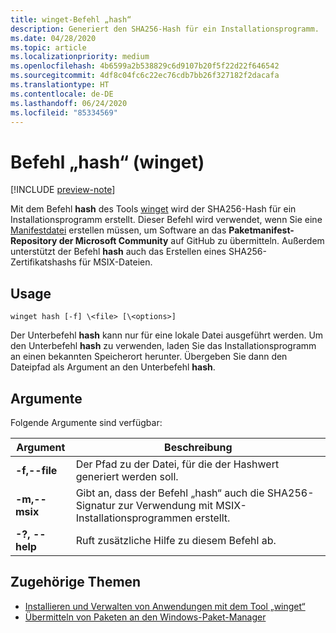 ```yaml
---
title: winget-Befehl „hash“
description: Generiert den SHA256-Hash für ein Installationsprogramm.
ms.date: 04/28/2020
ms.topic: article
ms.localizationpriority: medium
ms.openlocfilehash: 4b6599a2b538829c6d9107b20f5f22d22f646542
ms.sourcegitcommit: 4df8c04fc6c22ec76cdb7bb26f327182f2dacafa
ms.translationtype: HT
ms.contentlocale: de-DE
ms.lasthandoff: 06/24/2020
ms.locfileid: "85334569"
---
```

# <a name="hash-command-winget"></a>Befehl „hash“ (winget)

[!INCLUDE [preview-note](../../includes/package-manager-preview.md)]

Mit dem Befehl **hash** des Tools [winget](index.md) wird der SHA256-Hash für ein Installationsprogramm erstellt. Dieser Befehl wird verwendet, wenn Sie eine [Manifestdatei](../package/manifest.md) erstellen müssen, um Software an das **Paketmanifest-Repository der Microsoft Community** auf GitHub zu übermitteln. Außerdem unterstützt der Befehl **hash** auch das Erstellen eines SHA256-Zertifikatshashs für MSIX-Dateien.

## <a name="usage"></a>Usage

`winget hash [-f] \<file> [\<options>]`

Der Unterbefehl **hash** kann nur für eine lokale Datei ausgeführt werden. Um den Unterbefehl **hash** zu verwenden, laden Sie das Installationsprogramm an einen bekannten Speicherort herunter. Übergeben Sie dann den Dateipfad als Argument an den Unterbefehl **hash**.

## <a name="arguments"></a>Argumente

Folgende Argumente sind verfügbar:

| Argument  | Beschreibung |
|--------------|-------------|
| **-f,--file** |  Der Pfad zu der Datei, für die der Hashwert generiert werden soll. |
| **-m,--msix**  | Gibt an, dass der Befehl „hash“ auch die SHA256-Signatur zur Verwendung mit MSIX-Installationsprogrammen erstellt. |
| **-?, --help** |  Ruft zusätzliche Hilfe zu diesem Befehl ab. |

## <a name="related-topics"></a>Zugehörige Themen

* [Installieren und Verwalten von Anwendungen mit dem Tool „winget“](index.md)
* [Übermitteln von Paketen an den Windows-Paket-Manager](../package/index.md)
